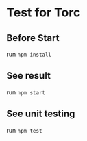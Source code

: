 # Test for Torc

## Before Start
run `npm install`

## See result
run `npm start`

## See unit testing
run `npm test`